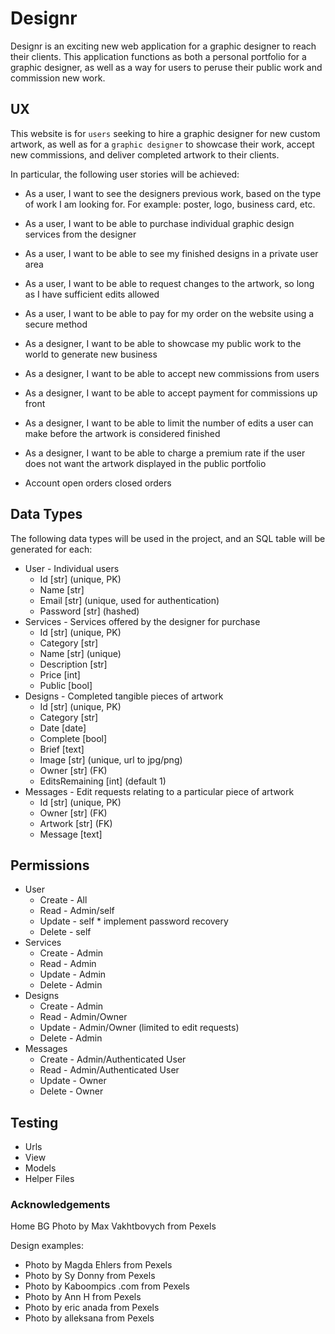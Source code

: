 # Designr

Designr is an exciting new web application for a graphic designer to reach their clients. This application functions as
both a personal portfolio for a graphic designer, as well as a way for users to peruse their public work and commission
new work.

## UX

This website is for `users` seeking to hire a graphic designer for new custom artwork, as well as for
a `graphic designer` to showcase their work, accept new commissions, and deliver completed artwork to their clients.

In particular, the following user stories will be achieved:

- As a user, I want to see the designers previous work, based on the type of work I am looking for. For example: poster,
  logo, business card, etc.
- As a user, I want to be able to purchase individual graphic design services from the designer
- As a user, I want to be able to see my finished designs in a private user area
- As a user, I want to be able to request changes to the artwork, so long as I have sufficient edits allowed
- As a user, I want to be able to pay for my order on the website using a secure method
- As a designer, I want to be able to showcase my public work to the world to generate new business
- As a designer, I want to be able to accept new commissions from users
- As a designer, I want to be able to accept payment for commissions up front
- As a designer, I want to be able to limit the number of edits a user can make before the artwork is considered
  finished
- As a designer, I want to be able to charge a premium rate if the user does not want the artwork displayed in the
  public portfolio

- Account
open orders
closed orders

## Data Types

The following data types will be used in the project, and an SQL table will be generated for each:

- User - Individual users
    - Id [str] (unique, PK)
    - Name [str]
    - Email [str] (unique, used for authentication)
    - Password [str] (hashed)
- Services - Services offered by the designer for purchase
    - Id [str] (unique, PK)
    - Category [str]
    - Name [str] (unique)
    - Description [str]
    - Price [int]
    - Public [bool]
- Designs - Completed tangible pieces of artwork
    - Id [str] (unique, PK)
    - Category [str]
    - Date [date]
    - Complete [bool]
    - Brief [text]
    - Image [str] (unique, url to jpg/png)
    - Owner [str] (FK)
    - EditsRemaining [int] (default 1)
- Messages - Edit requests relating to a particular piece of artwork
    - Id [str] (unique, PK)
    - Owner [str] (FK)
    - Artwork [str] (FK)
    - Message [text]
    
## Permissions

- User
    - Create - All
    - Read - Admin/self
    - Update - self * implement password recovery
    - Delete - self
- Services
    - Create - Admin
    - Read - Admin
    - Update - Admin
    - Delete - Admin
- Designs
    - Create - Admin
    - Read - Admin/Owner
    - Update - Admin/Owner (limited to edit requests)
    - Delete - Admin
- Messages
    - Create - Admin/Authenticated User
    - Read - Admin/Authenticated User
    - Update - Owner
    - Delete - Owner
  
## Testing
- Urls
- View
- Models
- Helper Files

[comment]: <> (## Features)

[comment]: <> (In this section, you should go over the different parts of your project, and describe each in a sentence or so.)

[comment]: <> (### Existing Features)

[comment]: <> (- Feature 1 - allows users X to achieve Y, by having them fill out Z)

[comment]: <> (- ...)

[comment]: <> (For some/all of your features, you may choose to reference the specific project files that implement them, although this)

[comment]: <> (is entirely optional.)

[comment]: <> (In addition, you may also use this section to discuss plans for additional features to be implemented in the future:)

[comment]: <> (### Features Left to Implement)

[comment]: <> (- Another feature idea)

[comment]: <> (## Technologies Used)

[comment]: <> (In this section, you should mention all of the languages, frameworks, libraries, and any other tools that you have used)

[comment]: <> (to construct this project. For each, provide its name, a link to its official site and a short sentence of why it was)

[comment]: <> (used.)

[comment]: <> (- [JQuery]&#40;https://jquery.com&#41;)

[comment]: <> (    - The project uses **JQuery** to simplify DOM manipulation.)

[comment]: <> (## Testing)

[comment]: <> (In this section, you need to convince the assessor that you have conducted enough testing to legitimately believe that)

[comment]: <> (the site works well. Essentially, in this part you will want to go over all of your user stories from the UX section and)

[comment]: <> (ensure that they all work as intended, with the project providing an easy and straightforward way for the users to)

[comment]: <> (achieve their goals.)

[comment]: <> (Whenever it is feasible, prefer to automate your tests, and if you've done so, provide a brief explanation of your)

[comment]: <> (approach, link to the test file&#40;s&#41; and explain how to run them.)

[comment]: <> (For any scenarios that have not been automated, test the user stories manually and provide as much detail as is)

[comment]: <> (relevant. A particularly useful form for describing your testing process is via scenarios, such as:)

[comment]: <> (1. Contact form:)

[comment]: <> (    1. Go to the "Contact Us" page)

[comment]: <> (    2. Try to submit the empty form and verify that an error message about the required fields appears)

[comment]: <> (    3. Try to submit the form with an invalid email address and verify that a relevant error message appears)

[comment]: <> (    4. Try to submit the form with all inputs valid and verify that a success message appears.)

[comment]: <> (In addition, you should mention in this section how your project looks and works on different browsers and screen sizes.)

[comment]: <> (You should also mention in this section any interesting bugs or problems you discovered during your testing, even if you)

[comment]: <> (haven't addressed them yet.)

[comment]: <> (If this section grows too long, you may want to split it off into a separate file and link to it from here.)

[comment]: <> (## Deployment)

[comment]: <> (This section should describe the process you went through to deploy the project to a hosting platform &#40;e.g. GitHub Pages)

[comment]: <> (or Heroku&#41;.)

[comment]: <> (In particular, you should provide all details of the differences between the deployed version and the development)

[comment]: <> (version, if any, including:)

[comment]: <> (- Different values for environment variables &#40;Heroku Config Vars&#41;?)

[comment]: <> (- Different configuration files?)

[comment]: <> (- Separate git branch?)

[comment]: <> (In addition, if it is not obvious, you should also describe how to run your code locally.)

[comment]: <> (## Credits)

[comment]: <> (### Content)

[comment]: <> (- The text for section Y was copied from the [Wikipedia article Z]&#40;https://en.wikipedia.org/wiki/Z&#41;)

[comment]: <> (### Media)

[comment]: <> (- The photos used in this site were obtained from ...)

### Acknowledgements

Home BG Photo by Max Vakhtbovych from Pexels

Design examples: 
- Photo by Magda Ehlers from Pexels
- Photo by Sy Donny from Pexels
- Photo by Kaboompics .com from Pexels
- Photo by Ann H from Pexels
- Photo by eric anada from Pexels
- Photo by alleksana from Pexels

[comment]: <> (- I received inspiration for this project from X)